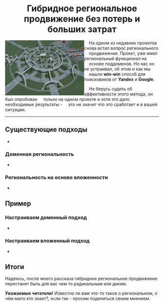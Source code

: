 <h1 align="center">
Гибридное региональное продвижение без потерь и больших затрат
</h1>

<img height="180" width="259" src="./assets/cities.gif" align="left" />

&nbsp;&nbsp;&nbsp;&nbsp;На одном из недавних проектов снова встал вопрос регионального &nbsp;&nbsp;&nbsp;&nbsp;продвижения. Проект, уже имел региональный функционал на &nbsp;&nbsp;&nbsp;&nbsp;основе поддоменов. Но нас он не устраивал, об этом и как мы &nbsp;&nbsp;&nbsp;&nbsp;нашли **win-win** способ для поисковиков от **Yandex** и **Google**.

&nbsp;&nbsp;&nbsp;&nbsp;Не берусь судить об эффективности этого метода, он был опробован &nbsp;&nbsp;&nbsp;&nbsp;только на одном проекте и хотя это дало необходимые результаты - &nbsp;&nbsp;&nbsp;&nbsp;это не значит что это сработает и в вашей ситуации.

---

## Существующие подходы

-

### Доменная региональность

-

### Региональность на основе вложенности

-

## Пример

### Настраиваем доменный подход

-

### Настраиваем вложенный подход

-

## Итоги

Надеюсь, после моего рассказа гибридное региональное продвижение перестанет быть для вас чем то радикальным или диким.

**Уважаемые читатели!** Известно ли вам что-то такое о региональном, о чём мало кто знает?, если так - просим поделиться своим мнением.
